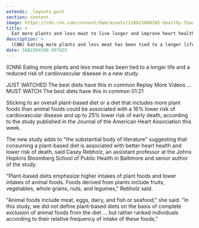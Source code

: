 ```yaml
--- 
extends: _layouts.post 
section: content 
image: https://cdn.cnn.com/cnnnext/dam/assets/120821084205-healthy-food-tight-budget-grocery-store-super-tease.jpg 
title: > 
  Eat more plants and less meat to live longer and improve heart health, study suggests 
description: > 
  (CNN) Eating more plants and less meat has been tied to a longer life and a reduced risk of cardiovascular disease in a new study."Plant-based diets emphasize higher intakes of plant foods and lower intakes of animal foods.Foods derived from plants include fruits, vegetables, whole grains, nuts, and legumes," Rebholz said."Animal foods include meat, eggs, dairy, and fish or seafood," she said."In this study, we did not define plant-based diets on the basis of complete exclusion of animal foods from the diet ... but rather ranked individuals according to their relative frequency of intake of these foods." 
date: 1602304398.897825 
--- 
```

(CNN) Eating more plants and less meat has been tied to a longer life and a reduced risk of cardiovascular disease in a new study.

JUST WATCHED The best diets have this in common Replay More Videos ... MUST WATCH The best diets have this in common 01:21

Sticking to an overall plant-based diet or a diet that includes more plant foods than animal foods could be associated with a 16% lower risk of cardiovascular disease and up to 25% lower risk of early death, according to the study published in the Journal of the American Heart Association this week.

The new study adds to "the substantial body of literature" suggesting that consuming a plant-based diet is associated with better heart health and lower risk of death, said Casey Rebholz, an assistant professor at the Johns Hopkins Bloomberg School of Public Health in Baltimore and senior author of the study.

"Plant-based diets emphasize higher intakes of plant foods and lower intakes of animal foods. Foods derived from plants include fruits, vegetables, whole grains, nuts, and legumes," Rebholz said.

"Animal foods include meat, eggs, dairy, and fish or seafood," she said. "In this study, we did not define plant-based diets on the basis of complete exclusion of animal foods from the diet ... but rather ranked individuals according to their relative frequency of intake of these foods."